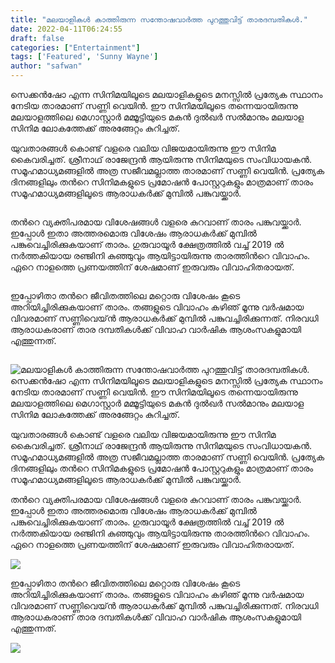 ```yaml
---
title: "മലയാളികൾ കാത്തിരുന്ന സന്തോഷവാർത്ത പുറത്തുവിട്ട് താരദമ്പതികൾ."
date: 2022-04-11T06:24:55
draft: false
categories: ["Entertainment"]
tags: ['Featured', 'Sunny Wayne']
author: "safwan"
---
```


<!-- wp:paragraph -->
<p>സെക്കൻഷോ എന്ന സിനിമയിലൂടെ മലയാളികളുടെ മനസ്സിൽ പ്രത്യേക സ്ഥാനം നേടിയ താരമാണ് സണ്ണി വെയിൻ. ഈ സിനിമയിലൂടെ തന്നെയായിരുന്നു മലയാളത്തിലെ മെഗാസ്റ്റാർ മമ്മൂട്ടിയുടെ മകൻ ദുൽഖർ സൽമാനും മലയാള സിനിമ ലോകത്തേക്ക് അരങ്ങേറ്റം കുറിച്ചത്.</p>
<!-- /wp:paragraph -->

<!-- wp:paragraph -->
<p> യുവതാരങ്ങൾ കൊണ്ട് വളരെ വലിയ വിജയമായിരുന്നു ഈ സിനിമ കൈവരിച്ചത്. ശ്രീനാഥ് രാജേന്ദ്രൻ ആയിരുന്നു സിനിമയുടെ സംവിധായകൻ.<br />സമൂഹമാധ്യമങ്ങളിൽ അത്ര സജീവമല്ലാത്ത താരമാണ് സണ്ണി വെയിൻ. പ്രത്യേക ദിനങ്ങളിലും തൻറെ സിനിമകളുടെ പ്രമോഷൻ പോസ്റ്ററുകളും മാത്രമാണ് താരം സമൂഹമാധ്യമങ്ങളിലൂടെ ആരാധകർക്ക് മുമ്പിൽ പങ്കുവയ്ക്കാർ.</p>
<!-- /wp:paragraph -->

<!-- wp:image {"id":329270,"sizeSlug":"large"} -->
<figure class="wp-block-image size-large"><img src="https://cdn.boolokam.com/articles/2022/04/sunnywayn-photo-2022_04_11_11_51-819x1024.jpg" alt="" class="wp-image-329270"/></figure>
<!-- /wp:image -->

<!-- wp:paragraph -->
<p>തൻറെ വ്യക്തിപരമായ വിശേഷങ്ങൾ വളരെ കുറവാണ് താരം പങ്കുവയ്ക്കാർ. ഇപ്പോൾ ഇതാ അത്തരമൊരു വിശേഷം ആരാധകർക്ക് മുമ്പിൽ പങ്കുവെച്ചിരിക്കുകയാണ് താരം. ഗുരുവായൂർ ക്ഷേത്രത്തിൽ വച്ച് 2019 ൽ നർത്തകിയായ രഞ്ജിനി കുഞ്ഞുവും ആയിട്ടായിരുന്നു താരത്തിൻറെ വിവാഹം. ഏറെ നാളത്തെ പ്രണയത്തിന് ശേഷമാണ് ഇരുവരും വിവാഹിതരായത്.</p>
<!-- /wp:paragraph -->

<!-- wp:image {"id":329272,"sizeSlug":"large"} -->
<figure class="wp-block-image size-large"><img src="https://cdn.boolokam.com/articles/2022/04/images-2022-04-11T115241.846.jpeg" alt="" class="wp-image-329272"/></figure>
<!-- /wp:image -->

<!-- wp:paragraph -->
<p>ഇപ്പോഴിതാ തൻറെ ജീവിതത്തിലെ മറ്റൊരു വിശേഷം കൂടെ അറിയിച്ചിരിക്കുകയാണ് താരം. തങ്ങളുടെ വിവാഹം കഴിഞ് മൂന്നു വർഷമായ വിവരമാണ് സണ്ണിവെയ്ൻ ആരാധകർക്ക് മുമ്പിൽ പങ്കുവച്ചിരിക്കുന്നത്. നിരവധി ആരാധകരാണ് താര ദമ്പതികൾക്ക് വിവാഹ വാർഷിക ആശംസകളുമായി എത്തുന്നത്.</p>
<!-- /wp:paragraph -->

<!-- wp:image {"id":329273,"sizeSlug":"large"} -->
<figure class="wp-block-image size-large"><img src="https://cdn.boolokam.com/articles/2022/04/images-2022-04-11T115211.271.jpeg" alt="" class="wp-image-329273"/></figure>
<!-- /wp:image -->


![മലയാളികൾ കാത്തിരുന്ന സന്തോഷവാർത്ത പുറത്തുവിട്ട് താരദമ്പതികൾ.](https://cdn.boolokam.com/articles/2022/04/sunnywayn-photo-2022_04_11_11_51-819x1024.jpg)സെക്കൻഷോ എന്ന സിനിമയിലൂടെ മലയാളികളുടെ മനസ്സിൽ പ്രത്യേക സ്ഥാനം നേടിയ താരമാണ് സണ്ണി വെയിൻ. ഈ സിനിമയിലൂടെ തന്നെയായിരുന്നു മലയാളത്തിലെ മെഗാസ്റ്റാർ മമ്മൂട്ടിയുടെ മകൻ ദുൽഖർ സൽമാനും മലയാള സിനിമ ലോകത്തേക്ക് അരങ്ങേറ്റം കുറിച്ചത്.

യുവതാരങ്ങൾ കൊണ്ട് വളരെ വലിയ വിജയമായിരുന്നു ഈ സിനിമ കൈവരിച്ചത്. ശ്രീനാഥ് രാജേന്ദ്രൻ ആയിരുന്നു സിനിമയുടെ സംവിധായകൻ.  
സമൂഹമാധ്യമങ്ങളിൽ അത്ര സജീവമല്ലാത്ത താരമാണ് സണ്ണി വെയിൻ. പ്രത്യേക ദിനങ്ങളിലും തൻറെ സിനിമകളുടെ പ്രമോഷൻ പോസ്റ്ററുകളും മാത്രമാണ് താരം സമൂഹമാധ്യമങ്ങളിലൂടെ ആരാധകർക്ക് മുമ്പിൽ പങ്കുവയ്ക്കാർ.

തൻറെ വ്യക്തിപരമായ വിശേഷങ്ങൾ വളരെ കുറവാണ് താരം പങ്കുവയ്ക്കാർ. ഇപ്പോൾ ഇതാ അത്തരമൊരു വിശേഷം ആരാധകർക്ക് മുമ്പിൽ പങ്കുവെച്ചിരിക്കുകയാണ് താരം. ഗുരുവായൂർ ക്ഷേത്രത്തിൽ വച്ച് 2019 ൽ നർത്തകിയായ രഞ്ജിനി കുഞ്ഞുവും ആയിട്ടായിരുന്നു താരത്തിൻറെ വിവാഹം. ഏറെ നാളത്തെ പ്രണയത്തിന് ശേഷമാണ് ഇരുവരും വിവാഹിതരായത്.

![](https://cdn.boolokam.com/articles/2022/04/images-2022-04-11T115241.846.jpeg)

ഇപ്പോഴിതാ തൻറെ ജീവിതത്തിലെ മറ്റൊരു വിശേഷം കൂടെ അറിയിച്ചിരിക്കുകയാണ് താരം. തങ്ങളുടെ വിവാഹം കഴിഞ് മൂന്നു വർഷമായ വിവരമാണ് സണ്ണിവെയ്ൻ ആരാധകർക്ക് മുമ്പിൽ പങ്കുവച്ചിരിക്കുന്നത്. നിരവധി ആരാധകരാണ് താര ദമ്പതികൾക്ക് വിവാഹ വാർഷിക ആശംസകളുമായി എത്തുന്നത്.

![](https://cdn.boolokam.com/articles/2022/04/images-2022-04-11T115211.271.jpeg)
